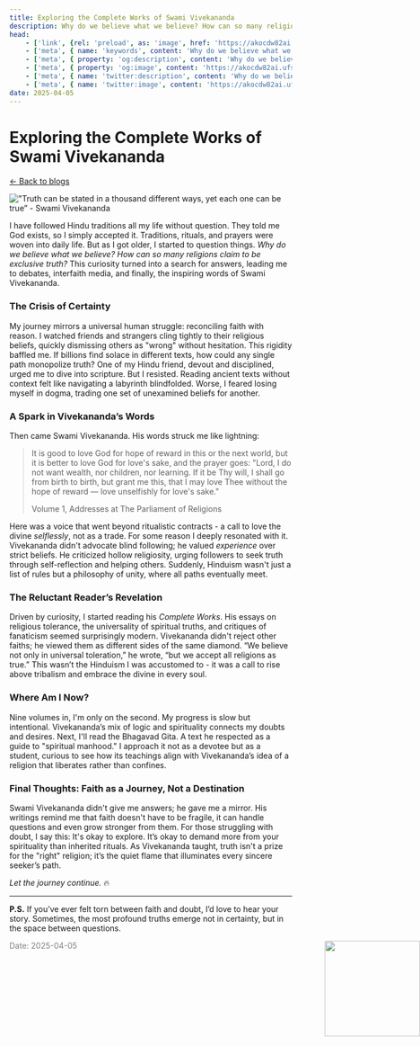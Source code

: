 ```yaml
---
title: Exploring the Complete Works of Swami Vivekananda
description: Why do we believe what we believe? How can so many religions claim to be exclusive* truth?
head:
    - ['link', {rel: 'preload', as: 'image', href: 'https://akocdw82ai.ufs.sh/f/Jk6mQ2VBlE6tkyn18wsJtwzFSDqExs53HfM7VZuCG8KhWNOl'}]
    - ['meta', { name: 'keywords', content: 'Why do we believe what we believe? How can so many religions claim to be exclusive* truth?' }]
    - ['meta', { property: 'og:description', content: 'Why do we believe what we believe? How can so many religions claim to be exclusive* truth?' }]
    - ['meta', { property: 'og:image', content: 'https://akocdw82ai.ufs.sh/f/Jk6mQ2VBlE6tkyn18wsJtwzFSDqExs53HfM7VZuCG8KhWNOl' }]
    - ['meta', { name: 'twitter:description', content: 'Why do we believe what we believe? How can so many religions claim to be exclusive* truth?' }]
    - ['meta', { name: 'twitter:image', content: 'https://akocdw82ai.ufs.sh/f/Jk6mQ2VBlE6tkyn18wsJtwzFSDqExs53HfM7VZuCG8KhWNOl' }]
date: 2025-04-05
---
```



# Exploring the Complete Works of Swami Vivekananda

[<- Back to blogs](/blog)

!["Truth can be stated in a thousand different ways, yet each one can be true” - Swami Vivekananda](https://akocdw82ai.ufs.sh/f/Jk6mQ2VBlE6tkyn18wsJtwzFSDqExs53HfM7VZuCG8KhWNOl)

I have followed Hindu traditions all my life without question. They told me God exists, so I simply accepted it. Traditions, rituals, and prayers were woven into daily life. But as I got older, I started to question things. *Why do we believe what we believe? How can so many religions claim to be exclusive* *truth?* This curiosity turned into a search for answers, leading me to debates, interfaith media, and finally, the inspiring words of Swami Vivekananda.

### The Crisis of Certainty

My journey mirrors a universal human struggle: reconciling faith with reason. I watched friends and strangers cling tightly to their religious beliefs, quickly dismissing others as "wrong" without hesitation. This rigidity baffled me. If billions find solace in different texts, how could any single path monopolize truth? One of my Hindu friend, devout and disciplined, urged me to dive into scripture. But I resisted. Reading ancient texts without context felt like navigating a labyrinth blindfolded. Worse, I feared losing myself in dogma, trading one set of unexamined beliefs for another.

### A Spark in Vivekananda’s Words

Then came Swami Vivekananda. His words struck me like lightning:

> It is good to love God for hope of reward in this or the next world, but it is better to love God for love's sake, and the prayer goes: "Lord, I do not want wealth, nor children, nor learning. If it be Thy will, I shall go from birth to birth, but grant me this, that I may love Thee without the hope of reward — love unselfishly for love's sake."
> 
> Volume 1, Addresses at The Parliament of Religions

Here was a voice that went beyond ritualistic contracts - a call to love the divine *selflessly*, not as a trade. For some reason I deeply resonated with it. Vivekananda didn't advocate blind following; he valued *experience* over strict beliefs. He criticized hollow religiosity, urging followers to seek truth through self-reflection and helping others. Suddenly, Hinduism wasn't just a list of rules but a philosophy of unity, where all paths eventually meet.

### The Reluctant Reader’s Revelation

Driven by curiosity, I started reading his *Complete Works*. His essays on religious tolerance, the universality of spiritual truths, and critiques of fanaticism seemed surprisingly modern. Vivekananda didn't reject other faiths; he viewed them as different sides of the same diamond. “We believe not only in universal toleration,” he wrote, “but we accept all religions as true.” This wasn’t the Hinduism I was accustomed to - it was a call to rise above tribalism and embrace the divine in every soul.

### Where Am I Now?

Nine volumes in, I'm only on the second. My progress is slow but intentional. Vivekananda’s mix of logic and spirituality connects my doubts and desires. Next, I'll read the Bhagavad Gita. A text he respected as a guide to "spiritual manhood." I approach it not as a devotee but as a student, curious to see how its teachings align with Vivekananda’s idea of a religion that liberates rather than confines.

### Final Thoughts: Faith as a Journey, Not a Destination

Swami Vivekananda didn't give me answers; he gave me a mirror. His writings remind me that faith doesn't have to be fragile, it can handle questions and even grow stronger from them. For those struggling with doubt, I say this: It's okay to explore. It’s okay to demand more from your spirituality than inherited rituals. As Vivekananda taught, truth isn't a prize for the "right" religion; it’s the quiet flame that illuminates every sincere seeker’s path.

*Let the journey continue.* 🔥

---

**P.S.** If you’ve ever felt torn between faith and doubt, I’d love to hear your story. Sometimes, the most profound truths emerge not in certainty, but in the space between questions.

<span style="color: gray; font-size: 14px;">Date: 2025-04-05</span>
<img src="/mascot/dhol.png" style="height: 170px; position: absolute; right: 0;" />

